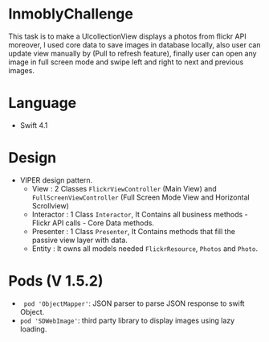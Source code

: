 # InmoblyChallenge
This task is to make a UIcollectionView displays a photos from flickr API moreover, I used core data to save images in database locally, also user can update view manually by (Pull to refresh feature), finally user can open any image in full screen mode and swipe left and right to next and previous images.
# Language
-   Swift 4.1
# Design
  - VIPER design pattern.
    - View : 2 Classes `FlickrViewController` (Main View) and  ` FullScreenViewController` (Full Screen Mode View and Horizontal Scrollview)
    - Interactor : 1 Class `Interactor`, It Contains all business methods
            -  Flickr API calls
            -  Core Data methods.
    -  Presenter : 1 Class `Presenter`, It Contains methods that fill the passive view layer with data.
    -  Entity : It owns all models needed `FlickrResource`, `Photos` and `Photo`.

# Pods (V 1.5.2)
- ` pod 'ObjectMapper'`: JSON parser to parse JSON response to swift Object.
- `pod 'SDWebImage'`: third party library to display images using lazy loading.
  
